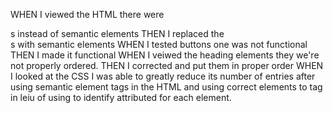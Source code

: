 WHEN I viewed the HTML there were <div>s  instead of semantic elements
THEN I replaced the <div>s with semantic elements
WHEN I tested buttons one was not functional
THEN I made it functional
WHEN I veiwed the heading elements they we're not properly ordered. 
THEN I corrected and put them in proper order
WHEN I looked at the CSS I was able to greatly reduce its number of entries after using semantic element tags in the HTML and using correct elements to tag in leiu of using <class> to identify attributed for each element.